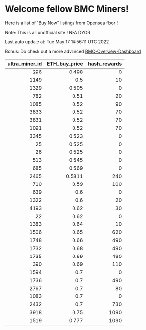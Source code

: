 # Welcome fellow BMC Miners!
Here is a list of "Buy Now" listings from Opensea floor !

Note: This is an unofficial site ! NFA DYOR

Last auto update at: Tue May 17 14:56:11 UTC 2022

Bonus: Do check out a more advanced [BMC-Overview-Dashboard](https://dune.com/defifunk/BMC-Overview-Dashboard)


|   ultra_miner_id |   ETH_buy_price |   hash_rewards |
|-----------------:|----------------:|---------------:|
|              296 |          0.498  |              0 |
|             1149 |          0.5    |             10 |
|             1329 |          0.505  |              0 |
|              782 |          0.51   |             20 |
|             1085 |          0.52   |             90 |
|             3833 |          0.52   |             70 |
|             3831 |          0.52   |             70 |
|             1091 |          0.52   |             70 |
|             3345 |          0.523  |              0 |
|               25 |          0.525  |              0 |
|               26 |          0.525  |              0 |
|              513 |          0.545  |              0 |
|              685 |          0.569  |              0 |
|             2465 |          0.5811 |            240 |
|              710 |          0.59   |            100 |
|              639 |          0.6    |              0 |
|             1322 |          0.6    |             20 |
|             4193 |          0.62   |             30 |
|               22 |          0.62   |              0 |
|             1383 |          0.64   |             10 |
|             1506 |          0.65   |            620 |
|             1748 |          0.66   |            490 |
|             1732 |          0.68   |            490 |
|             1735 |          0.69   |            490 |
|              390 |          0.69   |            110 |
|             1594 |          0.7    |              0 |
|             1736 |          0.7    |            490 |
|             2767 |          0.7    |             80 |
|             1083 |          0.7    |              0 |
|             2432 |          0.7    |            730 |
|             3918 |          0.75   |           1090 |
|             1519 |          0.777  |           1090 |